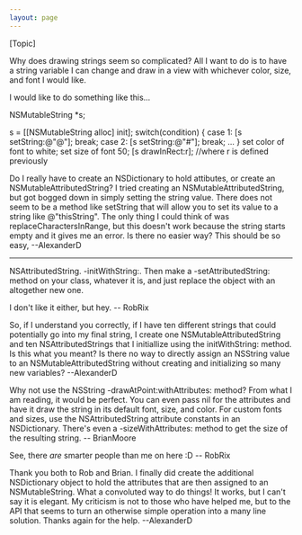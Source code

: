 ```yaml
---
layout: page
---
```




[Topic]

Why does drawing strings seem so complicated?  All I want to do is to have a string variable I can change and draw in a view with whichever color, size, and font I would like.

I would like to do something like this...

    
NSMutableString *s;

s = [[NSMutableString alloc] init];
switch(condition)
{
     case 1:
         [s setString:@"@"];
         break;
     case 2:
         [s setString:@"#"];
         break;
...
}
set color of font to white;
set size of font 50;
[s drawInRect:r]; //where r is defined previously


Do I really have to create an NSDictionary to hold attibutes, or create an NSMutableAttributedString?  I tried creating an NSMutableAttributedString, but got bogged down in simply setting the string value.  There does not seem to be a method like setString that will allow you to set its value to a string like @"thisString".  The only thing I could think of was replaceCharactersInRange, but this doesn't work because the string starts empty and it gives me an error.  Is there no easier way?  This should be so easy,  --AlexanderD

----

NSAttributedString. -initWithString:. Then make a -setAttributedString: method on your class, whatever it is, and just replace the object with an altogether new one.

I don't like it either, but hey. -- RobRix

So, if I understand you correctly, if I have ten different strings that could potentially go into my final string, I create one NSMutableAttributedString and ten NSAttributedStrings that I initiallize using the initWithString: method.  Is this what you meant?  Is there no way to directly assign an NSString value to an NSMutableAttributedString without creating and initializing so many new variables? --AlexanderD

Why not use the NSString -drawAtPoint:withAttributes: method?  From what I am reading, it would be perfect. You can even pass nil for the attributes and have it draw the string in its default font, size, and color.  For custom fonts and sizes, use the NSAttributedString attribute constants in an NSDictionary. There's even a -sizeWithAttributes: method to get the size of the resulting string.  -- BrianMoore

See, there *are* smarter people than me on here :D -- RobRix

Thank you both to Rob and Brian.  I finally did create the additional NSDictionary object to hold the attributes that are then assigned to an NSMutableString.  What a convoluted way to do things!  It works, but I can't say it is elegant.  My criticism is not to those who have helped me, but to the API that seems to turn an otherwise simple operation into a many line solution.  Thanks again for the help. --AlexanderD
